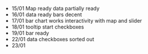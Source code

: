- 15/01
Map ready
data partially ready
- 16/01
data ready
bars decent
- 17/01
bar chart works
interactivity with map and slider
- 18/01
tooltip
start checkboxes
- 19/01
bar ready
- 22/01
data checkboxes sorted out
- 23/01
